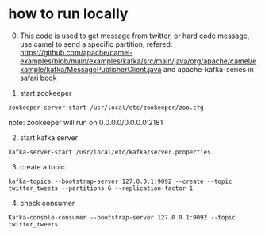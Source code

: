 # how to run locally

0. This code is used to get message from twitter, or hard code message, use camel to send a specific partition, refered: https://github.com/apache/camel-examples/blob/main/examples/kafka/src/main/java/org/apache/camel/example/kafka/MessagePublisherClient.java and apache-kafka-series in safari book

1. start zookeeper 

```
zookeeper-server-start /usr/local/etc/zookeeper/zoo.cfg
```

note: zookeeper will run on 0.0.0.0/0.0.0.0:2181

2. start kafka server
 
```
kafka-server-start /usr/local/etc/kafka/server.properties
```

3. create a topic

```
kafka-topics --bootstrap-server 127.0.0.1:9092 --create --topic
twitter_tweets --partitions 6 --replication-factor 1
```
 
4. check consumer

```
Kafka-console-consumer --bootstrap-server 127.0.0.1:9092 --topic
twitter_tweets
```
